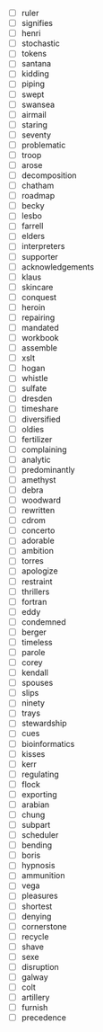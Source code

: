 - [ ] ruler
- [ ] signifies
- [ ] henri
- [ ] stochastic
- [ ] tokens
- [ ] santana
- [ ] kidding
- [ ] piping
- [ ] swept
- [ ] swansea
- [ ] airmail
- [ ] staring
- [ ] seventy
- [ ] problematic
- [ ] troop
- [ ] arose
- [ ] decomposition
- [ ] chatham
- [ ] roadmap
- [ ] becky
- [ ] lesbo
- [ ] farrell
- [ ] elders
- [ ] interpreters
- [ ] supporter
- [ ] acknowledgements
- [ ] klaus
- [ ] skincare
- [ ] conquest
- [ ] heroin
- [ ] repairing
- [ ] mandated
- [ ] workbook
- [ ] assemble
- [ ] xslt
- [ ] hogan
- [ ] whistle
- [ ] sulfate
- [ ] dresden
- [ ] timeshare
- [ ] diversified
- [ ] oldies
- [ ] fertilizer
- [ ] complaining
- [ ] analytic
- [ ] predominantly
- [ ] amethyst
- [ ] debra
- [ ] woodward
- [ ] rewritten
- [ ] cdrom
- [ ] concerto
- [ ] adorable
- [ ] ambition
- [ ] torres
- [ ] apologize
- [ ] restraint
- [ ] thrillers
- [ ] fortran
- [ ] eddy
- [ ] condemned
- [ ] berger
- [ ] timeless
- [ ] parole
- [ ] corey
- [ ] kendall
- [ ] spouses
- [ ] slips
- [ ] ninety
- [ ] trays
- [ ] stewardship
- [ ] cues
- [ ] bioinformatics
- [ ] kisses
- [ ] kerr
- [ ] regulating
- [ ] flock
- [ ] exporting
- [ ] arabian
- [ ] chung
- [ ] subpart
- [ ] scheduler
- [ ] bending
- [ ] boris
- [ ] hypnosis
- [ ] ammunition
- [ ] vega
- [ ] pleasures
- [ ] shortest
- [ ] denying
- [ ] cornerstone
- [ ] recycle
- [ ] shave
- [ ] sexe
- [ ] disruption
- [ ] galway
- [ ] colt
- [ ] artillery
- [ ] furnish
- [ ] precedence
